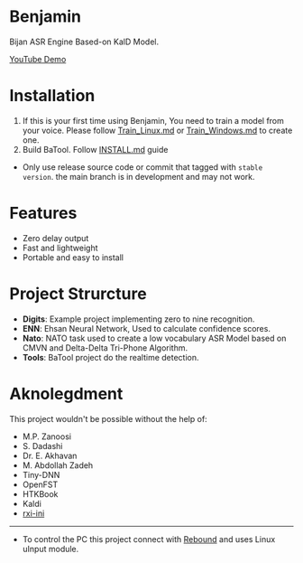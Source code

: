 # Benjamin
Bijan ASR Engine Based-on KalD Model.

[YouTube Demo](https://youtu.be/aPQmxTXUgmA)

# Installation

1. If this is your first time using Benjamin, You need to train a model from your voice. Please follow [Train_Linux.md](https://github.com/bijanbina/Benjamin/blob/master/Docs/Train_Linux.md) or [Train_Windows.md](https://github.com/bijanbina/Benjamin/blob/master/Docs/Train_Windows.md) to create one.
2. Build BaTool. Follow [INSTALL.md](https://github.com/bijanbina/Benjamin/blob/master/INSTALL.md) guide
* Only use release source code or commit that tagged with `stable version`. the main branch is in development and may not work.

# Features

- Zero delay output
- Fast and lightweight
- Portable and easy to install

# Project Strurcture

- **Digits**: Example project implementing zero to nine recognition.
- **ENN**: Ehsan Neural Network, Used to calculate confidence scores.
- **Nato**: NATO task used to create a low vocabulary ASR Model based on CMVN and Delta-Delta Tri-Phone Algorithm.
- **Tools**: BaTool project do the realtime detection.

# Aknolegdment

This project wouldn't be possible without the help of:
- M.P. Zanoosi
- S. Dadashi
- Dr. E. Akhavan
- M. Abdollah Zadeh
- Tiny-DNN
- OpenFST
- HTKBook
- Kaldi
- [rxi-ini](https://github.com/rxi/ini)

----------------------
* To control the PC this project connect with [Rebound](https://github.com/bijanbina/RAIIS/tree/master/Rebound) and uses Linux uInput module.
